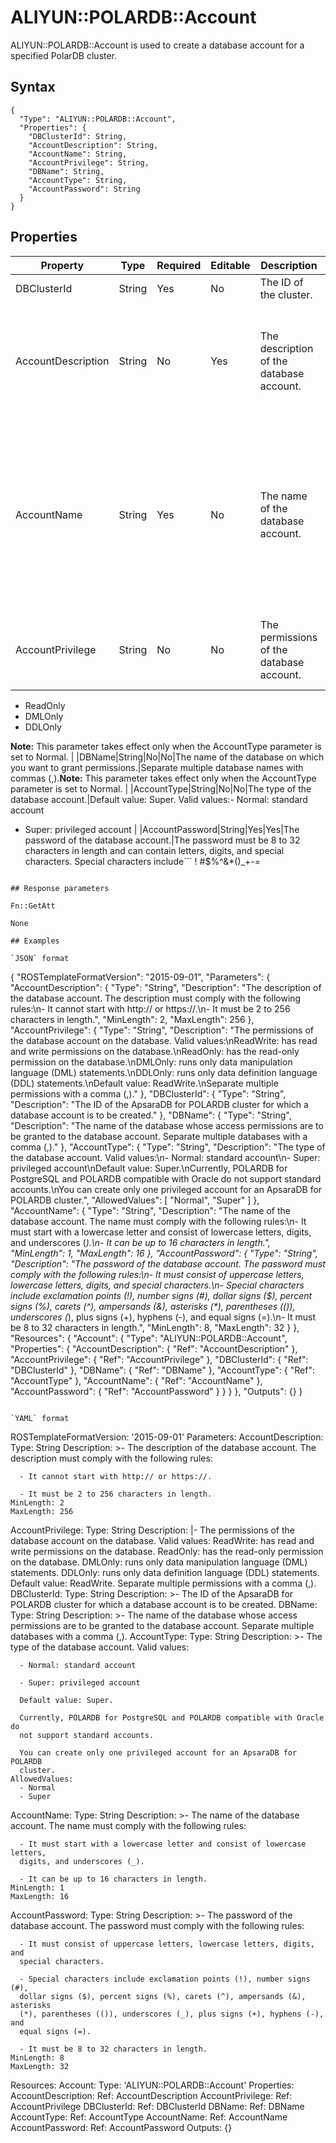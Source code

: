 # ALIYUN::POLARDB::Account

ALIYUN::POLARDB::Account is used to create a database account for a specified PolarDB cluster.

## Syntax

```
{
  "Type": "ALIYUN::POLARDB::Account",
  "Properties": {
    "DBClusterId": String,
    "AccountDescription": String,
    "AccountName": String,
    "AccountPrivilege": String,
    "DBName": String,
    "AccountType": String,
    "AccountPassword": String
  }
}
```

## Properties

|Property|Type|Required|Editable|Description|Constraint|
|--------|----|--------|--------|-----------|----------|
|DBClusterId|String|Yes|No|The ID of the cluster.|None|
|AccountDescription|String|No|Yes|The description of the database account.|The description must be 2 to 256 characters in length. It cannot start with `http://` or `https://`.|
|AccountName|String|Yes|No|The name of the database account.|The name can be up to 16 characters in length and can contain lowercase letters, digits, and underscores \(\_\). It must start with a lowercase letter.|
|AccountPrivilege|String|No|No|The permissions of the database account.|Default value: ReadWrite. Valid values:-   ReadWrite
-   ReadOnly
-   DMLOnly
-   DDLOnly

**Note:** This parameter takes effect only when the AccountType parameter is set to Normal. |
|DBName|String|No|No|The name of the database on which you want to grant permissions.|Separate multiple database names with commas \(,\).**Note:** This parameter takes effect only when the AccountType parameter is set to Normal. |
|AccountType|String|No|No|The type of the database account.|Default value: Super. Valid values:-   Normal: standard account
-   Super: privileged account |
|AccountPassword|String|Yes|Yes|The password of the database account.|The password must be 8 to 32 characters in length and can contain letters, digits, and special characters. Special characters include```
! #$%^&*()_+-=
``` |

## Response parameters

Fn::GetAtt

None

## Examples

`JSON` format

```
{
  "ROSTemplateFormatVersion": "2015-09-01",
  "Parameters": {
    "AccountDescription": {
      "Type": "String",
      "Description": "The description of the database account. The description must comply with the following rules:\n- It cannot start with http:// or https://.\n- It must be 2 to 256 characters in length.",
      "MinLength": 2,
      "MaxLength": 256
    },
    "AccountPrivilege": {
      "Type": "String",
      "Description": "The permissions of the database account on the database. Valid values:\nReadWrite: has read and write permissions on the database.\nReadOnly: has the read-only permission on the database.\nDMLOnly: runs only data manipulation language (DML) statements.\nDDLOnly: runs only data definition language (DDL) statements.\nDefault value: ReadWrite.\nSeparate multiple permissions with a comma (,)."
    },
    "DBClusterId": {
      "Type": "String",
      "Description": "The ID of the ApsaraDB for POLARDB cluster for which a database account is to be created."
    },
    "DBName": {
      "Type": "String",
      "Description": "The name of the database whose access permissions are to be granted to the database account. Separate multiple databases with a comma (,)."
    },
    "AccountType": {
      "Type": "String",
      "Description": "The type of the database account. Valid values:\n- Normal: standard account\n- Super: privileged account\nDefault value: Super.\nCurrently, POLARDB for PostgreSQL and POLARDB compatible with Oracle do not support standard accounts.\nYou can create only one privileged account for an ApsaraDB for POLARDB cluster.",
      "AllowedValues": [
        "Normal",
        "Super"
      ]
    },
    "AccountName": {
      "Type": "String",
      "Description": "The name of the database account. The name must comply with the following rules:\n- It must start with a lowercase letter and consist of lowercase letters, digits, and underscores (_).\n- It can be up to 16 characters in length.",
      "MinLength": 1,
      "MaxLength": 16
    },
    "AccountPassword": {
      "Type": "String",
      "Description": "The password of the database account. The password must comply with the following rules:\n- It must consist of uppercase letters, lowercase letters, digits, and special characters.\n- Special characters include exclamation points (!), number signs (#), dollar signs ($), percent signs (%), carets (^), ampersands (&), asterisks (*), parentheses (()), underscores (_), plus signs (+), hyphens (-), and equal signs (=).\n- It must be 8 to 32 characters in length.",
      "MinLength": 8,
      "MaxLength": 32
    }
  },
  "Resources": {
    "Account": {
      "Type": "ALIYUN::POLARDB::Account",
      "Properties": {
        "AccountDescription": {
          "Ref": "AccountDescription"
        },
        "AccountPrivilege": {
          "Ref": "AccountPrivilege"
        },
        "DBClusterId": {
          "Ref": "DBClusterId"
        },
        "DBName": {
          "Ref": "DBName"
        },
        "AccountType": {
          "Ref": "AccountType"
        },
        "AccountName": {
          "Ref": "AccountName"
        },
        "AccountPassword": {
          "Ref": "AccountPassword"
        }
      }
    }
  },
  "Outputs": {}
}
```

`YAML` format

```
ROSTemplateFormatVersion: '2015-09-01'
Parameters:
  AccountDescription:
    Type: String
    Description: >-
      The description of the database account. The description must comply with
      the following rules:

      - It cannot start with http:// or https://.

      - It must be 2 to 256 characters in length.
    MinLength: 2
    MaxLength: 256
  AccountPrivilege:
    Type: String
    Description: |-
      The permissions of the database account on the database. Valid values:
      ReadWrite: has read and write permissions on the database.
      ReadOnly: has the read-only permission on the database.
      DMLOnly: runs only data manipulation language (DML) statements.
      DDLOnly: runs only data definition language (DDL) statements.
      Default value: ReadWrite.
      Separate multiple permissions with a comma (,).
  DBClusterId:
    Type: String
    Description: >-
      The ID of the ApsaraDB for POLARDB cluster for which a database account is
      to be created.
  DBName:
    Type: String
    Description: >-
      The name of the database whose access permissions are to be granted to the
      database account. Separate multiple databases with a comma (,).
  AccountType:
    Type: String
    Description: >-
      The type of the database account. Valid values:

      - Normal: standard account

      - Super: privileged account

      Default value: Super.

      Currently, POLARDB for PostgreSQL and POLARDB compatible with Oracle do
      not support standard accounts.

      You can create only one privileged account for an ApsaraDB for POLARDB
      cluster.
    AllowedValues:
      - Normal
      - Super
  AccountName:
    Type: String
    Description: >-
      The name of the database account. The name must comply with the following
      rules:

      - It must start with a lowercase letter and consist of lowercase letters,
      digits, and underscores (_).

      - It can be up to 16 characters in length.
    MinLength: 1
    MaxLength: 16
  AccountPassword:
    Type: String
    Description: >-
      The password of the database account. The password must comply with the
      following rules:

      - It must consist of uppercase letters, lowercase letters, digits, and
      special characters.

      - Special characters include exclamation points (!), number signs (#),
      dollar signs ($), percent signs (%), carets (^), ampersands (&), asterisks
      (*), parentheses (()), underscores (_), plus signs (+), hyphens (-), and
      equal signs (=).

      - It must be 8 to 32 characters in length.
    MinLength: 8
    MaxLength: 32
Resources:
  Account:
    Type: 'ALIYUN::POLARDB::Account'
    Properties:
      AccountDescription:
        Ref: AccountDescription
      AccountPrivilege:
        Ref: AccountPrivilege
      DBClusterId:
        Ref: DBClusterId
      DBName:
        Ref: DBName
      AccountType:
        Ref: AccountType
      AccountName:
        Ref: AccountName
      AccountPassword:
        Ref: AccountPassword
Outputs: {}
```

